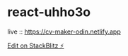 # react-uhho3o

live :: https://cv-maker-odin.netlify.app

[Edit on StackBlitz ⚡️](https://stackblitz.com/edit/react-uhho3o)
